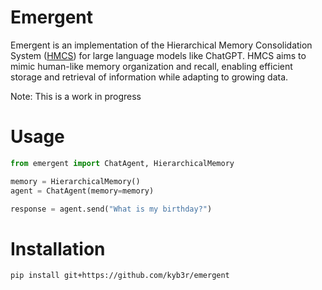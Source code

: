 # Emergent

Emergent is an implementation of the Hierarchical Memory Consolidation System ([HMCS](https://github.com/daveshap/HierarchicalMemoryConsolidationSystem)) for large language models like ChatGPT. HMCS aims to mimic human-like memory organization and recall, enabling efficient storage and retrieval of information while adapting to growing data.

Note: This is a work in progress

# Usage

```python
from emergent import ChatAgent, HierarchicalMemory

memory = HierarchicalMemory()
agent = ChatAgent(memory=memory)

response = agent.send("What is my birthday?")
```

# Installation
```
pip install git+https://github.com/kyb3r/emergent
```

